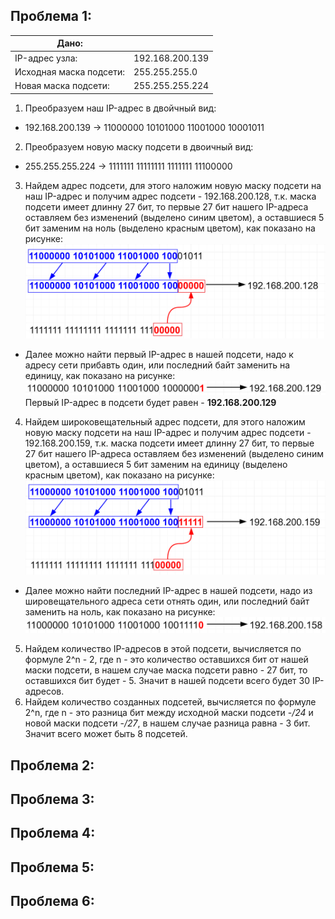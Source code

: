 ## Проблема 1:
| Дано: |  |
|---|---|
| IP-адрес узла: | 192.168.200.139 |
| Исходная маска подсети: | 255.255.255.0 |
| Новая маска подсети: | 255.255.255.224 |

1. Преобразуем наш IP-адрес в двойчный вид:
  * 192.168.200.139 -> 11000000 10101000 11001000 10001011
2. Преобразуем новую маску подсети в двоичный вид:
  * 255.255.255.224 -> 1111111 11111111 1111111 11100000
3. Найдем адрес подсети, для этого наложим новую маску подсети на наш IP-адрес и получим адрес подсети - 192.168.200.128, т.к. маска подсети имеет длинну 27 бит, то первые 27 бит нашего IP-адреса оставляем без изменений (выделено синим цветом), а оставшиеся 5 бит заменим на ноль (выделено красным цветом), как показано на рисунке:
![](https://github.com/devops-user/otus/blob/main/homeworks/homework_07/images/subnet.png)
  * Далее можно найти первый IP-адрес в нашей подсети, надо к адресу сети прибавть один, или последний байт заменить на единицу, как показано на рисунке:
![](https://github.com/devops-user/otus/blob/main/homeworks/homework_07/images/first_ip.png)
  Первый IP-адрес в подсети будет равен - **192.168.200.129**  
4. Найдем широковещательный адрес подсети, для этого наложим новую маску подсети на наш IP-адрес и получим адрес подсети - 192.168.200.159, т.к. маска подсети имеет длинну 27 бит, то первые 27 бит нашего IP-адреса оставляем без изменений (выделено синим цветом), а оставшиеся 5 бит заменим на единицу (выделено красным цветом), как показано на рисунке:
![](https://github.com/devops-user/otus/blob/main/homeworks/homework_07/images/broadcast.png)
  * Далее можно найти последний IP-адрес в нашей подсети, надо из шировещательного адреса сети отнять один, или последний байт заменить на ноль, как показано на рисунке:
![](https://github.com/devops-user/otus/blob/main/homeworks/homework_07/images/last_ip.png)
5. Найдем количество IP-адресов в этой подсети, вычисляется по формуле 2^n - 2, где n - это количество оставшихся бит от нашей маски подсети, в нашем случае маска подсети равно - 27 бит, то оставшихся бит будет - 5. Значит в нашей подсети всего будет 30 IP-адресов.
6. Найдем количество созданных подсетей, вычисляется по формуле 2^n, где n - это разница бит между исходной маски подсети -*/24* и новой маски подсети -*/27*, в нашем случае разница равна - 3 бит. Значит всего может быть 8 подсетей.
## Проблема 2:

## Проблема 3:

## Проблема 4:

## Проблема 5:

## Проблема 6:


